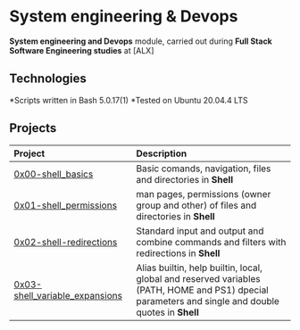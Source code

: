 # System engineering & Devops
**System engineering and Devops** module, carried out during **Full Stack Software Engineering studies** at [ALX]

## Technologies
*Scripts written in Bash 5.0.17(1)
*Tested on Ubuntu 20.04.4 LTS

## Projects
| Project | Description |
| :-------- | :--------- |
| [0x00-shell_basics](https://github.com/Karabo-Dikolomela/alx-system_engineering-devops/tree/main/0x00-shell_basics) | Basic comands, navigation, files and directories in **Shell**|
| [0x01-shell_permissions](https://github.com/Karabo-Dikolomela/alx-system_engineering-devops/tree/main/0x01-shell_permissions)| man pages, permissions (owner group and other) of files and directories in **Shell**|
| [0x02-shell-redirections](https://github.com/Karabo-Dikolomela/alx-system_engineering-devops/tree/main/0x02-shell_redirections)| Standard input and output and combine commands and filters with redirections in **Shell**|
| [0x03-shell_variable_expansions](https://github.com/Karabo-Dikolomela/alx-system_engineering-devops/tree/main/0x03-shell_variables_expansions) | Alias builtin, help builtin, local, global and reserved variables (PATH, HOME and PS1) dpecial parameters and single and double quotes in **Shell**|

